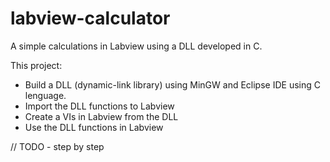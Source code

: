 # labview-calculator
A simple calculations in Labview using a DLL developed in C.

This project:
- Build a DLL (dynamic-link library) using MinGW and Eclipse IDE using C lenguage.
- Import the DLL functions to Labview
- Create a VIs in Labview from the DLL
- Use the DLL functions in Labview


// TODO - step by step

